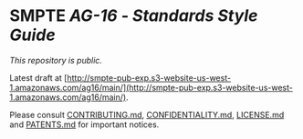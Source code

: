 # SMPTE _AG-16_ - _Standards Style Guide_

_This repository is *public*._

Latest draft at [http://smpte-pub-exp.s3-website-us-west-1.amazonaws.com/ag16/main/](http://smpte-pub-exp.s3-website-us-west-1.amazonaws.com/ag16/main/).

Please consult [CONTRIBUTING.md](./CONTRIBUTING.md), [CONFIDENTIALITY.md](./CONFIDENTIALITY.md), [LICENSE.md](./LICENSE.md) and
[PATENTS.md](./PATENTS.md) for important notices.


